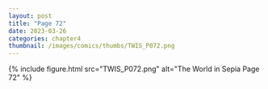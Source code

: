 ```yaml
---
layout: post
title: "Page 72"
date: 2023-03-26
categories: chapter4
thumbnail: /images/comics/thumbs/TWIS_P072.png
---
```


{% include figure.html src="TWIS_P072.png" alt="The World in Sepia Page 72" %}